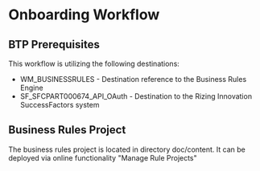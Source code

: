 # Onboarding Workflow

## BTP Prerequisites
This workflow is utilizing the following destinations:
- WM_BUSINESSRULES - Destination reference to the Business Rules Engine
- SF_SFCPART000674_API_OAuth - Destination to the Rizing Innovation SuccessFactors system
    

## Business Rules Project
The business rules project is located in directory doc/content. It can be deployed via online functionality "Manage Rule Projects"